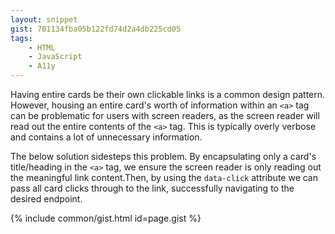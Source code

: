 ```yaml
---
layout: snippet
gist: 701134fba05b122fd74d2a4db225cd05
tags:
    - HTML
    - JavaScript
    - A11y
---
```


Having entire cards be their own clickable links is a common design pattern. However, housing an entire card's worth of information within an `<a>` tag can be problematic for users with screen readers, as the screen reader will read out the entire contents of the `<a>` tag. This is typically overly verbose and contains a lot of unnecessary information.

The below solution sidesteps this problem. By encapsulating only a card's title/heading in the `<a>` tag, we ensure the screen reader is only reading out the meaningful link content.Then, by using the `data-click` attribute we can pass all card clicks through to the link, successfully navigating to the desired endpoint.

{% include common/gist.html id=page.gist %}